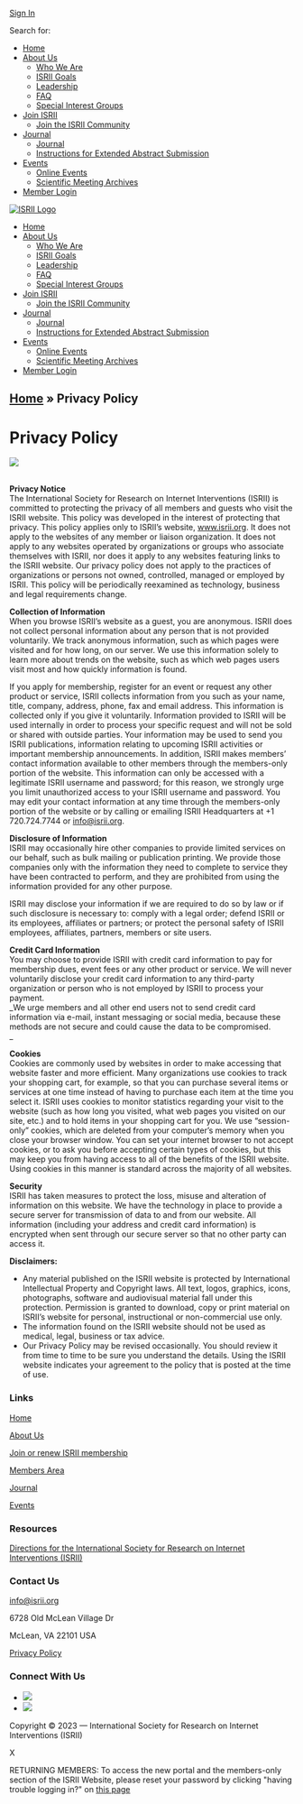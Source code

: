 [Sign In](https://isrii.org/wp/wp-login.php)

Search for:  

[](#menu-main-slide)

* [Home](https://isrii.org/ "Home")
* [About Us](https://isrii.org/who-we-are/)
    * [Who We Are](https://isrii.org/who-we-are/)
    * [ISRII Goals](https://isrii.org/aims-of-isrii/)
    * [Leadership](https://isrii.org/board-of-directors-2023/)
    * [FAQ](https://isrii.org/faq/)
    * [Special Interest Groups](https://isrii.org/sigs/)
* [Join ISRII](https://isrii.org/membership-join)
    * [Join the ISRII Community](https://isrii.org/membership-join/)
* [Journal](https://isrii.org/journal/)
    * [Journal](https://isrii.org/journal/)
    * [Instructions for Extended Abstract Submission](https://isrii.org/meeting/instructions-for-extended-abstract-submission/)
* [Events](#)
    * [Online Events](https://isrii.org/online-events/)
    * [Scientific Meeting Archives](https://isrii.org/isrii-scientific-meeting-archives/)
* [Member Login](https://isrii.app.neoncrm.com/np/oauth/auth?response_type=code&client_id=y93CE8LvsbuHRm3c3Tmy9eAvTTWAN580OeA7qgiYhGjKVesN0LALE_P-JflhJokZ&redirect_uri=https%3A%2F%2Fisrii.org)

[![ISRII Logo](/content/uploads/2015/04/isrii-logo-sm1.png)](https://isrii.org/)

* [Home](https://isrii.org/ "Home")
* [About Us](https://isrii.org/who-we-are/)
    * [Who We Are](https://isrii.org/who-we-are/)
    * [ISRII Goals](https://isrii.org/aims-of-isrii/)
    * [Leadership](https://isrii.org/board-of-directors-2023/)
    * [FAQ](https://isrii.org/faq/)
    * [Special Interest Groups](https://isrii.org/sigs/)
* [Join ISRII](https://isrii.org/membership-join)
    * [Join the ISRII Community](https://isrii.org/membership-join/)
* [Journal](https://isrii.org/journal/)
    * [Journal](https://isrii.org/journal/)
    * [Instructions for Extended Abstract Submission](https://isrii.org/meeting/instructions-for-extended-abstract-submission/)
* [Events](#)
    * [Online Events](https://isrii.org/online-events/)
    * [Scientific Meeting Archives](https://isrii.org/isrii-scientific-meeting-archives/)
* [Member Login](https://isrii.app.neoncrm.com/np/oauth/auth?response_type=code&client_id=y93CE8LvsbuHRm3c3Tmy9eAvTTWAN580OeA7qgiYhGjKVesN0LALE_P-JflhJokZ&redirect_uri=https%3A%2F%2Fisrii.org)

[Home](https://isrii.org/) » Privacy Policy
-------------------------------------------

Privacy Policy
==============

![](/content/uploads/2019/10/ISRIISIDEBAR.png)

   
**Privacy Notice**  
The International Society for Research on Internet Interventions (ISRII) is committed to protecting the privacy of all members and guests who visit the ISRII website. This policy was developed in the interest of protecting that privacy. This policy applies only to ISRII’s website, www.isrii.org. It does not apply to the websites of any member or liaison organization. It does not apply to any websites operated by organizations or groups who associate themselves with ISRII, nor does it apply to any websites featuring links to the ISRII website. Our privacy policy does not apply to the practices of organizations or persons not owned, controlled, managed or employed by ISRII. This policy will be periodically reexamined as technology, business and legal requirements change. 

**Collection of Information**  
When you browse ISRII’s website as a guest, you are anonymous. ISRII does not collect personal information about any person that is not provided voluntarily. We track anonymous information, such as which pages were visited and for how long, on our server. We use this information solely to learn more about trends on the website, such as which web pages users visit most and how quickly information is found.

If you apply for membership, register for an event or request any other product or service, ISRII collects information from you such as your name, title, company, address, phone, fax and email address. This information is collected only if you give it voluntarily. Information provided to ISRII will be used internally in order to process your specific request and will not be sold or shared with outside parties. Your information may be used to send you ISRII publications, information relating to upcoming ISRII activities or important membership announcements. In addition, ISRII makes members’ contact information available to other members through the members-only portion of the website. This information can only be accessed with a legitimate ISRII username and password; for this reason, we strongly urge you limit unauthorized access to your ISRII username and password. You may edit your contact information at any time through the members-only portion of the website or by calling or emailing ISRII Headquarters at +1 720.724.7744 or info@isrii.org.

**Disclosure of Information**  
ISRII may occasionally hire other companies to provide limited services on our behalf, such as bulk mailing or publication printing. We provide those companies only with the information they need to complete to service they have been contracted to perform, and they are prohibited from using the information provided for any other purpose.

ISRII may disclose your information if we are required to do so by law or if such disclosure is necessary to: comply with a legal order; defend ISRII or its employees, affiliates or partners; or protect the personal safety of ISRII employees, affiliates, partners, members or site users.

**Credit Card Information**  
You may choose to provide ISRII with credit card information to pay for membership dues, event fees or any other product or service. We will never voluntarily disclose your credit card information to any third-party organization or person who is not employed by ISRII to process your payment.  
_We urge members and all other end users not to send credit card information via e-mail, instant messaging or social media, because these methods are not secure and could cause the data to be compromised.  
_

**Cookies**  
Cookies are commonly used by websites in order to make accessing that website faster and more efficient. Many organizations use cookies to track your shopping cart, for example, so that you can purchase several items or services at one time instead of having to purchase each item at the time you select it. ISRII uses cookies to monitor statistics regarding your visit to the website (such as how long you visited, what web pages you visited on our site, etc.) and to hold items in your shopping cart for you. We use “session-only” cookies, which are deleted from your computer’s memory when you close your browser window. You can set your internet browser to not accept cookies, or to ask you before accepting certain types of cookies, but this may keep you from having access to all of the benefits of the ISRII website. Using cookies in this manner is standard across the majority of all websites.

**Security**  
ISRII has taken measures to protect the loss, misuse and alteration of information on this website. We have the technology in place to provide a secure server for transmission of data to and from our website. All information (including your address and credit card information) is encrypted when sent through our secure server so that no other party can access it.

**Disclaimers:**

* Any material published on the ISRII website is protected by International Intellectual Property and Copyright laws. All text, logos, graphics, icons, photographs, software and audiovisual material fall under this protection. Permission is granted to download, copy or print material on ISRII’s website for personal, instructional or non-commercial use only.
* The information found on the ISRII website should not be used as medical, legal, business or tax advice.
* Our Privacy Policy may be revised occasionally. You should review it from time to time to be sure you understand the details. Using the ISRII website indicates your agreement to the policy that is posted at the time of use.

### Links

[Home](https://isrii.org/)

[About Us](https://isrii.org/about-us)

[Join or renew ISRII membership](https://isrii.org/membership-join)

[Members Area](https://isrii.org/members-area)

[Journal](https://isrii.org/journal/)

[Events](https://isrii.org/events)

### Resources

[Directions for the International Society for Research on Internet Interventions (ISRII)](http://www.jmir.org/2006/3/e23/)

### Contact Us

[info@isrii.org](mailto:info@isrii.org)

6728 Old McLean Village Dr

McLean, VA 22101 USA

[Privacy Policy](https://isrii.org/privacy-policy)

### Connect With Us

* [![](https://isrii.org/content/themes/Capital/images/icons/facebook.png)](https://www.facebook.com/TheISRII)
* [![](https://isrii.org/content/themes/Capital/images/icons/twitter.png)](https://twitter.com/TheISRII)

Copyright © 2023 — International Society for Research on Internet Interventions (ISRII)

X

RETURNING MEMBERS: To access the new portal and the members-only section of the ISRII Website, please reset your password by clicking "having trouble logging in?" on [this page](https://isrii.app.neoncrm.com/login)